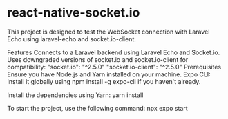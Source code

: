 # react-native-socket.io

This project is designed to test the WebSocket connection with Laravel Echo using laravel-echo and socket.io-client.

Features
Connects to a Laravel backend using Laravel Echo and Socket.io.
Uses downgraded versions of socket.io and socket.io-client for compatibility:
"socket.io": "^2.5.0"
"socket.io-client": "^2.5.0"
Prerequisites
Ensure you have Node.js and Yarn installed on your machine.
Expo CLI: Install it globally using npm install -g expo-cli if you haven't already.

Install the dependencies using Yarn:
yarn install

To start the project, use the following command:
npx expo start
